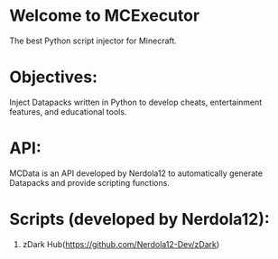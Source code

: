 # Welcome to MCExecutor
The best Python script injector for Minecraft.

# Objectives:

Inject Datapacks written in Python to develop cheats, entertainment features, and educational tools.

# API:

MCData is an API developed by Nerdola12 to automatically generate Datapacks and provide scripting functions.

# Scripts (developed by Nerdola12):

1. zDark Hub(https://github.com/Nerdola12-Dev/zDark)
